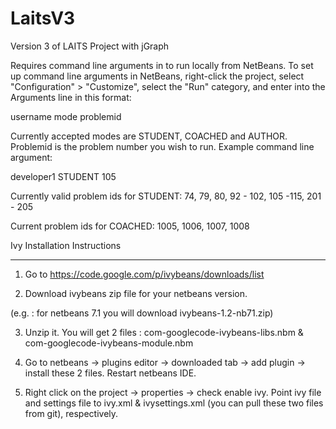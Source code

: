 LaitsV3
=======

Version 3 of LAITS Project with jGraph

Requires command line arguments in to run locally from NetBeans.  To set up command line arguments in NetBeans, right-click the project, select "Configuration" > "Customize", select the "Run" category, and enter into the Arguments line in this format:

username mode problemid

Currently accepted modes are STUDENT, COACHED and AUTHOR.  Problemid is the problem number you wish to run.  Example command line argument:

developer1 STUDENT 105

Currently valid problem ids for STUDENT: 74, 79, 80, 92 - 102, 105 -115, 201 - 205

Current problem ids for COACHED: 1005, 1006, 1007, 1008


Ivy Installation Instructions

-----------------------------------

1. Go to https://code.google.com/p/ivybeans/downloads/list

2. Download ivybeans zip file for your netbeans version.

(e.g. : for netbeans 7.1 you will download ivybeans-1.2-nb71.zip)

3. Unzip it. You will get 2 files : com-googlecode-ivybeans-libs.nbm & com-googlecode-ivybeans-module.nbm

4. Go to netbeans -> plugins editor -> downloaded tab -> add plugin -> install these 2 files. Restart netbeans
 IDE.
5. Right click on the project -> properties -> check enable ivy. Point ivy file and settings file to ivy.xml & ivysettings.xml (you can pull these two files from git), respectively.
